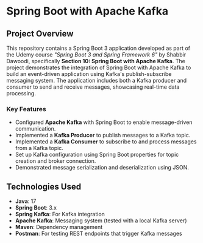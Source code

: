 # Spring Boot with Apache Kafka

## Project Overview
This repository contains a Spring Boot 3 application developed as part of the Udemy course *"Spring Boot 3 and Spring Framework 6"* by Shabbir Dawoodi, specifically **Section 10: Spring Boot with Apache Kafka**. The project demonstrates the integration of Spring Boot with Apache Kafka to build an event-driven application using Kafka's publish-subscribe messaging system. The application includes both a Kafka producer and consumer to send and receive messages, showcasing real-time data processing.

### Key Features
- Configured **Apache Kafka** with Spring Boot to enable message-driven communication.
- Implemented a **Kafka Producer** to publish messages to a Kafka topic.
- Implemented a **Kafka Consumer** to subscribe to and process messages from a Kafka topic.
- Set up Kafka configuration using Spring Boot properties for topic creation and broker connection.
- Demonstrated message serialization and deserialization using JSON.

## Technologies Used
- **Java**: 17
- **Spring Boot**: 3.x
- **Spring Kafka**: For Kafka integration
- **Apache Kafka**: Messaging system (tested with a local Kafka server)
- **Maven**: Dependency management
- **Postman**: For testing REST endpoints that trigger Kafka messages
